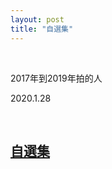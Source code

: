 ```yaml
---
layout: post
title: "自選集"
---
```


  
&nbsp;
&nbsp;

2017年到2019年拍的人

2020.1.28

  
&nbsp;
&nbsp;
&nbsp;

## [自選集](https://cxcxcx.cx/works/0010.html)